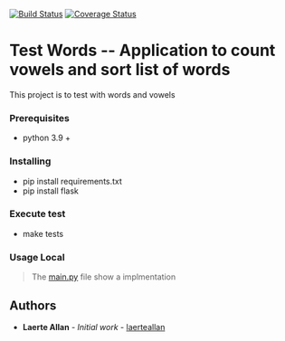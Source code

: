 
[![Build Status](https://app.travis-ci.com/laerteallan/test-words.svg?branch=main)](https://app.travis-ci.com/laerteallan/test-words)
[![Coverage Status](https://coveralls.io/repos/github/laerteallan/test-words/badge.svg)](https://coveralls.io/github/laerteallan/test-words)
# Test Words -- Application to count vowels and sort list of words

This project is to test with words and vowels


### Prerequisites

- python 3.9 +

### Installing
- pip install requirements.txt
- pip install flask

### Execute test

- make tests

### Usage Local

>The [main.py](main.py) file show a implmentation

## Authors

* **Laerte Allan** - *Initial work* - [laerteallan](https://github.com/laerteallan)

